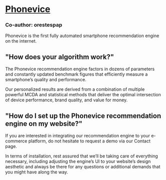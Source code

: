 # [Phonevice](https://phonevice.com/index.html)

### Co-author: orestespap

Phonevice is the first fully automated smartphone recommendation engine on the internet.

## "How does your algorithm work?"
The Phonevice recommendation engine factors in dozens
of parameters and constantly updated benchmark figures
that efficiently measure a smartphone’s quality and performance.

Our personalized results are derived from a combination of multiple
powerful MCDA and statistical methods that deliver the optimal
intersection of device performance, brand quality, and value for money.

## "How do I set up the Phonevice recommendation engine on my website?"
If you are interested in integrating our recommendation engine
to your e-commerce platform, do not hesitate to request a demo
via our Contact page.

In terms of installation, rest assured that we’ll be taking care
of everything necessary, including adjusting the engine’s UI to your
website’s design aesthetic and always be there for any questions or
additional demands that you might have along the way.
